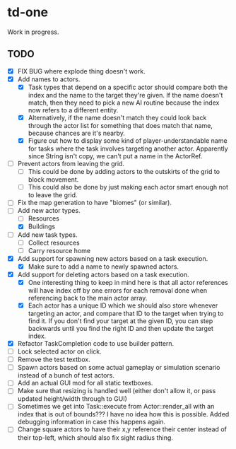 # td-one

Work in progress.

## TODO

- [x] FIX BUG where explode thing doesn't work.
- [x] Add names to actors.
  - [x] Task types that depend on a specific actor should compare both the index
    and the name to the target they're given. If the name doesn't match, then
    they need to pick a new AI routine because the index now refers to a
    different entity.
  - [x] Alternatively, if the name doesn't match they could look back through the
    actor list for something that does match that name, because chances are
    it's nearby.
  - [x] Figure out how to display some kind of player-understandable name for tasks
    where the task involves targeting another actor. Apparently since String
    isn't copy, we can't put a name in the ActorRef.
- [ ] Prevent actors from leaving the grid.
  - [ ] This could be done by adding actors to the outskirts of the grid to block
    movement.
  - [ ] This could also be done by just making each actor smart enough not to
    leave the grid.
- [ ] Fix the map generation to have "biomes" (or similar).
- [ ] Add new actor types.
  - [ ] Resources
  - [x] Buildings
- [ ] Add new task types.
  - [ ] Collect resources
  - [ ] Carry resource home
- [x] Add support for spawning new actors based on a task execution.
  - [x] Make sure to add a name to newly spawned actors.
- [x] Add support for deleting actors based on a task execution.
  - [x] One interesting thing to keep in mind here is that all actor references
    will have index off by one errors for each removal done when referencing
    back to the main actor array.
  - [x] Each actor has a unique ID which we should also store whenever targeting
    an actor, and compare that ID to the target when trying to find it. If you
    don't find your target at the given ID, you can step backwards until you
    find the right ID and then update the target index.
- [x] Refactor TaskCompletion code to use builder pattern.
- [ ] Lock selected actor on click.
- [ ] Remove the test textbox.
- [ ] Spawn actors based on some actual gameplay or simulation scenario instead
  of a bunch of test actors.
- [ ] Add an actual GUI mod for all static textboxes.
- [ ] Make sure that resizing is handled well (either don't allow it, or pass
  updated height/width through to GUI)
- [ ] Sometimes we get into Task::execute from Actor::render_all with an
  index that is out of bounds??? I have no idea how this is possible. Added
  debugging information in case this happens again.
- [ ] Change square actors to have their x,y reference their center instead
  of their top-left, which should also fix sight radius thing.

